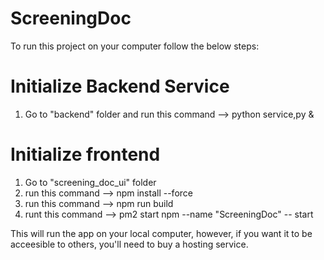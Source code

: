 # ScreeningDoc

To run this project on your computer follow the below steps:

# Initialize Backend Service

1. Go to "backend" folder and run this command --> python service,py &

# Initialize frontend

1. Go to "screening_doc_ui" folder
2. run this command --> npm install --force
3. run this command --> npm run build
4. runt this command --> pm2 start npm --name "ScreeningDoc" -- start

This will run the app on your local computer, however, if you want it to be acceesible to others, you'll need to buy a hosting service.
